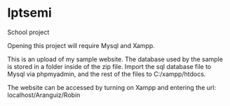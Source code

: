# Iptsemi
School project

Opening this project will require Mysql and Xampp.

This is an upload of my sample website. The database used by the sample is stored in a folder inside of the zip file.
Import the sql database file to Mysql via phpmyadmin, and the rest of the files to C:/xampp/htdocs.

The website can be accessed by turning on Xampp and entering the url: localhost/Aranguiz/Robin
